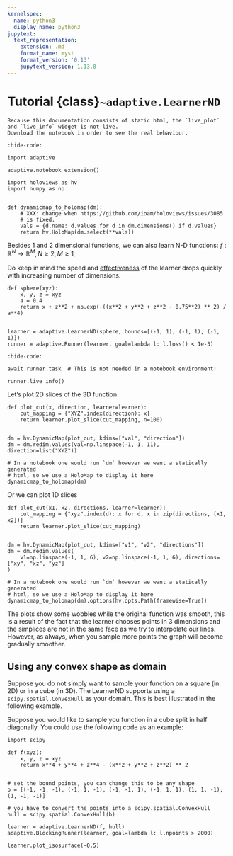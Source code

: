 ```yaml
---
kernelspec:
  name: python3
  display_name: python3
jupytext:
  text_representation:
    extension: .md
    format_name: myst
    format_version: '0.13'
    jupytext_version: 1.13.8
---
```

# Tutorial {class}`~adaptive.LearnerND`

```{note}
Because this documentation consists of static html, the `live_plot` and `live_info` widget is not live.
Download the notebook in order to see the real behaviour.
```

[^download]: This notebook can be downloaded as **{nb-download}`tutorial.LearnerND.ipynb`** and {download}`tutorial.LearnerND.md`.

```{code-cell}
:hide-code:

import adaptive

adaptive.notebook_extension()

import holoviews as hv
import numpy as np


def dynamicmap_to_holomap(dm):
    # XXX: change when https://github.com/ioam/holoviews/issues/3085
    # is fixed.
    vals = {d.name: d.values for d in dm.dimensions() if d.values}
    return hv.HoloMap(dm.select(**vals))
```

Besides 1 and 2 dimensional functions, we can also learn N-D functions: $f: ℝ^N → ℝ^M, N \ge 2, M \ge 1$.

Do keep in mind the speed and [effectiveness](https://en.wikipedia.org/wiki/Curse_of_dimensionality) of the learner drops quickly with increasing number of dimensions.

```{code-cell}
def sphere(xyz):
    x, y, z = xyz
    a = 0.4
    return x + z**2 + np.exp(-((x**2 + y**2 + z**2 - 0.75**2) ** 2) / a**4)


learner = adaptive.LearnerND(sphere, bounds=[(-1, 1), (-1, 1), (-1, 1)])
runner = adaptive.Runner(learner, goal=lambda l: l.loss() < 1e-3)
```

```{code-cell}
:hide-code:

await runner.task  # This is not needed in a notebook environment!
```

```{code-cell}
runner.live_info()
```

Let’s plot 2D slices of the 3D function

```{code-cell}
def plot_cut(x, direction, learner=learner):
    cut_mapping = {"XYZ".index(direction): x}
    return learner.plot_slice(cut_mapping, n=100)


dm = hv.DynamicMap(plot_cut, kdims=["val", "direction"])
dm = dm.redim.values(val=np.linspace(-1, 1, 11), direction=list("XYZ"))

# In a notebook one would run `dm` however we want a statically generated
# html, so we use a HoloMap to display it here
dynamicmap_to_holomap(dm)
```

Or we can plot 1D slices

```{code-cell}
def plot_cut(x1, x2, directions, learner=learner):
    cut_mapping = {"xyz".index(d): x for d, x in zip(directions, [x1, x2])}
    return learner.plot_slice(cut_mapping)


dm = hv.DynamicMap(plot_cut, kdims=["v1", "v2", "directions"])
dm = dm.redim.values(
    v1=np.linspace(-1, 1, 6), v2=np.linspace(-1, 1, 6), directions=["xy", "xz", "yz"]
)

# In a notebook one would run `dm` however we want a statically generated
# html, so we use a HoloMap to display it here
dynamicmap_to_holomap(dm).options(hv.opts.Path(framewise=True))
```

The plots show some wobbles while the original function was smooth, this is a result of the fact that the learner chooses points in 3 dimensions and the simplices are not in the same face as we try to interpolate our lines.
However, as always, when you sample more points the graph will become gradually smoother.

## Using any convex shape as domain

Suppose you do not simply want to sample your function on a square (in 2D) or in a cube (in 3D). The LearnerND supports using a `scipy.spatial.ConvexHull` as your domain.
This is best illustrated in the following example.

Suppose you would like to sample you function in a cube split in half diagonally.
You could use the following code as an example:

```{code-cell}
import scipy

def f(xyz):
    x, y, z = xyz
    return x**4 + y**4 + z**4 - (x**2 + y**2 + z**2) ** 2


# set the bound points, you can change this to be any shape
b = [(-1, -1, -1), (-1, 1, -1), (-1, -1, 1), (-1, 1, 1), (1, 1, -1), (1, -1, -1)]

# you have to convert the points into a scipy.spatial.ConvexHull
hull = scipy.spatial.ConvexHull(b)

learner = adaptive.LearnerND(f, hull)
adaptive.BlockingRunner(learner, goal=lambda l: l.npoints > 2000)

learner.plot_isosurface(-0.5)
```

